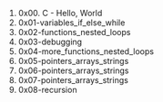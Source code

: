 1. 0x00. C - Hello, World
2. 0x01-variables_if_else_while
3. 0x02-functions_nested_loops
4. 0x03-debugging
5. 0x04-more_functions_nested_loops
6. 0x05-pointers_arrays_strings
7. 0x06-pointers_arrays_strings
8. 0x07-pointers_arrays_strings
9. 0x08-recursion
